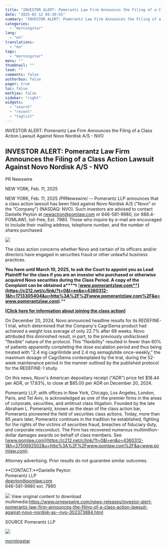 ```yaml
---
title: "INVESTOR ALERT: Pomerantz Law Firm Announces the Filing of a Class Action Lawsuit Against Novo Nordisk A/S - NVO"
date: "2025-02-12 04:30:55"
summary: "INVESTOR ALERT: Pomerantz Law Firm Announces the Filing of a Class Action Lawsuit Against Novo Nordisk A/S - NVO INVESTOR ALERT: Pomerantz Law Firm Announces the Filing of a Class Action Lawsuit Against Novo Nordisk A/S - NVO PR Newswire NEW YORK, Feb. 11, 2025 NEW YORK, Feb. 11, 2025..."
categories:
  - "morningstar"
lang:
  - "en"
translations:
  - "en"
tags:
  - "morningstar"
menu: ""
thumbnail: ""
lead: ""
comments: false
authorbox: false
pager: true
toc: false
mathjax: false
sidebar: "right"
widgets:
  - "search"
  - "recent"
  - "taglist"
---
```


INVESTOR ALERT: Pomerantz Law Firm Announces the Filing of a Class Action Lawsuit Against Novo Nordisk A/S - NVO

INVESTOR ALERT: Pomerantz Law Firm Announces the Filing of a Class Action Lawsuit Against Novo Nordisk A/S - NVO
----------------------------------------------------------------------------------------------------------------

PR Newswire

NEW YORK, Feb. 11, 2025


NEW YORK, Feb. 11, 2025 /PRNewswire/ -- Pomerantz LLP announces that a class action lawsuit has been filed against Novo Nordisk A/S ("Novo" or the "Company") (NASDAQ: NVO). Such investors are advised to contact Danielle Peyton at [newaction@pomlaw.com](mailto:newaction@pomlaw.com) or 646-581-9980, (or 888.4-POMLAW), toll-free, Ext. 7980. Those who inquire by e-mail are encouraged to include their mailing address, telephone number, and the number of shares purchased.

[![](https://mma.prnewswire.com/media/2287619/Pomerantz_V3_Logo.jpg)](https://mma.prnewswire.com/media/2287619/Pomerantz_V3_Logo.html)

The class action concerns whether Novo and certain of its officers and/or directors have engaged in securities fraud or other unlawful business practices.

**You have until March 10, 2025, to ask the Court to appoint you as Lead Plaintiff for the class if you are an investor who purchased or otherwise acquired Novo securities during the Class Period. A copy of the Complaint can be obtained a****t** [**www.pomerantzlaw.com**](https://c212.net/c/link/?t=0&l=en&o=4360312-1&h=1713305404&u=http%3A%2F%2Fwww.pomerantzlaw.com%2F&a=www.pomerantzlaw.com)**.** 

[**[Click here for information about joining the class action]**](https://c212.net/c/link/?t=0&l=en&o=4360312-1&h=298196616&u=https%3A%2F%2Fpomlaw.com%2Flearn-more-form%3Fcompany%3DBIOA&a=%5BClick+here+for+information+about+joining+the+class+action%5D)

On December 20, 2024, Novo announced headline results for its REDEFINE-1 trial, which determined that the Company's CagriSema product had achieved a weight loss average of only 22.7% after 68 weeks. Novo attributed this diminished result, in part, to the previously undisclosed "flexible" nature of the protocol. This "flexibility" resulted in fewer than 60% of patients apparently completing the dose escalation period and thus being treated with "2.4 mg cagrilintide and 2.4 mg semaglutide once-weekly," the maximum dosage of CagriSema contemplated by the trial, during the 52-week maintenance period in the manner outlined by the published protocol for the REDEFINE-1 study.

On this news, Novo's American depositary receipt ("ADR") price fell $18.44 per ADR, or 17.83%, to close at $85.00 per ADR on December 20, 2024.

Pomerantz LLP, with offices in New York, Chicago, Los Angeles, London, Paris, and Tel Aviv, is acknowledged as one of the premier firms in the areas of corporate, securities, and antitrust class litigation. Founded by the late Abraham L. Pomerantz, known as the dean of the class action bar, Pomerantz pioneered the field of securities class actions. Today, more than 85 years later, Pomerantz continues in the tradition he established, fighting for the rights of the victims of securities fraud, breaches of fiduciary duty, and corporate misconduct. The Firm has recovered numerous multimillion-dollar damages awards on behalf of class members. See [www.pomlaw.com](https://c212.net/c/link/?t=0&l=en&o=4360312-1&h=3750692502&u=http%3A%2F%2Fwww.pomlaw.com%2F&a=www.pomlaw.com).

Attorney advertising. Prior results do not guarantee similar outcomes.

**CONTACT:**Danielle Peyton  
Pomerantz LLP  
[dpeyton@pomlaw.com](mailto:dpeyton@pomlaw.com)  
646-581-9980 ext. 7980

 ![](https://c212.net/c/img/favicon.png?sn=DC16898&sd=2025-02-11) View original content to download multimedia:<https://www.prnewswire.com/news-releases/investor-alert-pomerantz-law-firm-announces-the-filing-of-a-class-action-lawsuit-against-novo-nordisk-as--nvo-302373884.html>

SOURCE Pomerantz LLP


 ![](https://rt.prnewswire.com/rt.gif?NewsItemId=DC16898&Transmission_Id=202502111522PR_NEWS_USPR_____DC16898&DateId=20250211)

[morningstar](https://www.morningstar.com/news/pr-newswire/20250211dc16898/investor-alert-pomerantz-law-firm-announces-the-filing-of-a-class-action-lawsuit-against-novo-nordisk-as-nvo)
